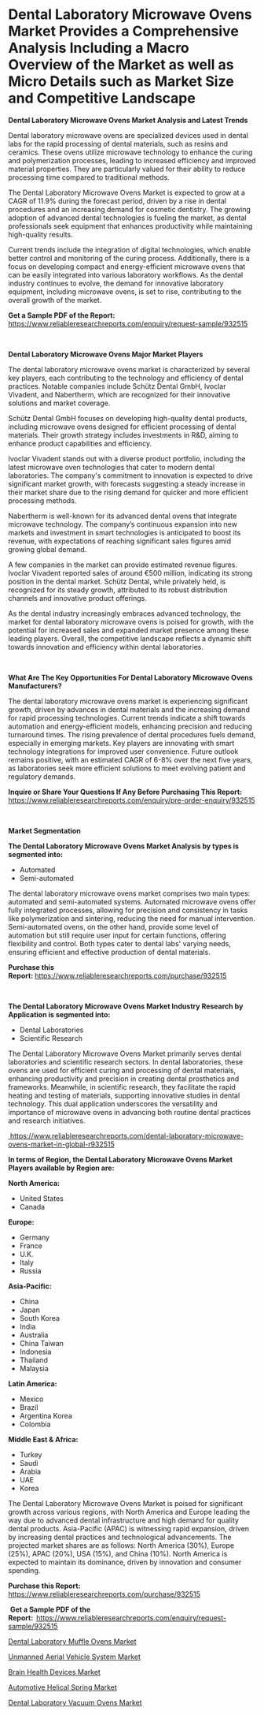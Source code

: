 <p><h1>Dental Laboratory Microwave Ovens Market Provides a Comprehensive Analysis Including a Macro Overview of the Market as well as Micro Details such as Market Size and Competitive Landscape</h1></p><p><strong>Dental Laboratory Microwave Ovens Market Analysis and Latest Trends</strong></p>
<p><p>Dental laboratory microwave ovens are specialized devices used in dental labs for the rapid processing of dental materials, such as resins and ceramics. These ovens utilize microwave technology to enhance the curing and polymerization processes, leading to increased efficiency and improved material properties. They are particularly valued for their ability to reduce processing time compared to traditional methods.</p><p>The Dental Laboratory Microwave Ovens Market is expected to grow at a CAGR of 11.9% during the forecast period, driven by a rise in dental procedures and an increasing demand for cosmetic dentistry. The growing adoption of advanced dental technologies is fueling the market, as dental professionals seek equipment that enhances productivity while maintaining high-quality results.</p><p>Current trends include the integration of digital technologies, which enable better control and monitoring of the curing process. Additionally, there is a focus on developing compact and energy-efficient microwave ovens that can be easily integrated into various laboratory workflows. As the dental industry continues to evolve, the demand for innovative laboratory equipment, including microwave ovens, is set to rise, contributing to the overall growth of the market.</p></p>
<p><strong>Get a Sample PDF of the Report:&nbsp;</strong> <a href="https://www.reliableresearchreports.com/enquiry/request-sample/932515">https://www.reliableresearchreports.com/enquiry/request-sample/932515</a></p>
<p>&nbsp;</p>
<p><strong>Dental Laboratory Microwave Ovens Major Market Players</strong></p>
<p><p>The dental laboratory microwave ovens market is characterized by several key players, each contributing to the technology and efficiency of dental practices. Notable companies include Schütz Dental GmbH, Ivoclar Vivadent, and Nabertherm, which are recognized for their innovative solutions and market coverage.</p><p>Schütz Dental GmbH focuses on developing high-quality dental products, including microwave ovens designed for efficient processing of dental materials. Their growth strategy includes investments in R&D, aiming to enhance product capabilities and efficiency.</p><p>Ivoclar Vivadent stands out with a diverse product portfolio, including the latest microwave oven technologies that cater to modern dental laboratories. The company's commitment to innovation is expected to drive significant market growth, with forecasts suggesting a steady increase in their market share due to the rising demand for quicker and more efficient processing methods.</p><p>Nabertherm is well-known for its advanced dental ovens that integrate microwave technology. The company’s continuous expansion into new markets and investment in smart technologies is anticipated to boost its revenue, with expectations of reaching significant sales figures amid growing global demand.</p><p>A few companies in the market can provide estimated revenue figures. Ivoclar Vivadent reported sales of around €500 million, indicating its strong position in the dental market. Schütz Dental, while privately held, is recognized for its steady growth, attributed to its robust distribution channels and innovative product offerings. </p><p>As the dental industry increasingly embraces advanced technology, the market for dental laboratory microwave ovens is poised for growth, with the potential for increased sales and expanded market presence among these leading players. Overall, the competitive landscape reflects a dynamic shift towards innovation and efficiency within dental laboratories.</p></p>
<p>&nbsp;</p>
<p><strong>What Are The Key Opportunities For Dental Laboratory Microwave Ovens Manufacturers?</strong></p>
<p><p>The dental laboratory microwave ovens market is experiencing significant growth, driven by advances in dental materials and the increasing demand for rapid processing technologies. Current trends indicate a shift towards automation and energy-efficient models, enhancing precision and reducing turnaround times. The rising prevalence of dental procedures fuels demand, especially in emerging markets. Key players are innovating with smart technology integrations for improved user convenience. Future outlook remains positive, with an estimated CAGR of 6-8% over the next five years, as laboratories seek more efficient solutions to meet evolving patient and regulatory demands.</p></p>
<p><strong>Inquire or Share Your Questions If Any Before Purchasing This Report:</strong> <a href="https://www.reliableresearchreports.com/enquiry/pre-order-enquiry/932515">https://www.reliableresearchreports.com/enquiry/pre-order-enquiry/932515</a></p>
<p>&nbsp;</p>
<p><strong>Market Segmentation</strong></p>
<p><strong>The Dental Laboratory Microwave Ovens Market Analysis by types is segmented into:</strong></p>
<p><ul><li>Automated</li><li>Semi-automated</li></ul></p>
<p><p>The dental laboratory microwave ovens market comprises two main types: automated and semi-automated systems. Automated microwave ovens offer fully integrated processes, allowing for precision and consistency in tasks like polymerization and sintering, reducing the need for manual intervention. Semi-automated ovens, on the other hand, provide some level of automation but still require user input for certain functions, offering flexibility and control. Both types cater to dental labs' varying needs, ensuring efficient and effective production of dental materials.</p></p>
<p><strong>Purchase this Report:&nbsp;</strong><a href="https://www.reliableresearchreports.com/purchase/932515">https://www.reliableresearchreports.com/purchase/932515</a></p>
<p>&nbsp;</p>
<p><strong>The Dental Laboratory Microwave Ovens Market Industry Research by Application is segmented into:</strong></p>
<p><ul><li>Dental Laboratories</li><li>Scientific Research</li></ul></p>
<p><p>The Dental Laboratory Microwave Ovens Market primarily serves dental laboratories and scientific research sectors. In dental laboratories, these ovens are used for efficient curing and processing of dental materials, enhancing productivity and precision in creating dental prosthetics and frameworks. Meanwhile, in scientific research, they facilitate the rapid heating and testing of materials, supporting innovative studies in dental technology. This dual application underscores the versatility and importance of microwave ovens in advancing both routine dental practices and research initiatives.</p></p>
<p><a href="https://www.reliableresearchreports.com/dental-laboratory-microwave-ovens-market-in-global-r932515">&nbsp;https://www.reliableresearchreports.com/dental-laboratory-microwave-ovens-market-in-global-r932515</a></p>
<p><strong>In terms of Region, the Dental Laboratory Microwave Ovens Market Players available by Region are:</strong></p>
<p>
    <p> <strong> North America: </strong>
        <ul>
            <li>United States</li>
            <li>Canada</li>
        </ul>
        </p> 
    <p> <strong> Europe: </strong>
        <ul>
            <li>Germany</li>
            <li>France</li>
            <li>U.K.</li>
            <li>Italy</li>
            <li>Russia</li>
        </ul>
        </p> 
    <p> <strong> Asia-Pacific: </strong>
        <ul>
            <li>China</li>
            <li>Japan</li>
            <li>South Korea</li>
            <li>India</li>
            <li>Australia</li>
            <li>China Taiwan</li>
            <li>Indonesia</li>
            <li>Thailand</li>
            <li>Malaysia</li>
        </ul>
        </p> 
    <p> <strong> Latin America: </strong>
        <ul>
            <li>Mexico</li>
            <li>Brazil</li>
            <li>Argentina Korea</li>
            <li>Colombia</li>
        </ul>
        </p> 
    <p> <strong> Middle East & Africa: </strong>
        <ul>
            <li>Turkey</li>
            <li>Saudi</li>
            <li>Arabia</li>
            <li>UAE</li>
            <li>Korea</li>
        </ul>
    </p>
    </p>
<p><p>The Dental Laboratory Microwave Ovens Market is poised for significant growth across various regions, with North America and Europe leading the way due to advanced dental infrastructure and high demand for quality dental products. Asia-Pacific (APAC) is witnessing rapid expansion, driven by increasing dental practices and technological advancements. The projected market shares are as follows: North America (30%), Europe (25%), APAC (20%), USA (15%), and China (10%). North America is expected to maintain its dominance, driven by innovation and consumer spending.</p></p>
<p><strong>Purchase this Report: </strong><a href="https://www.reliableresearchreports.com/purchase/932515">https://www.reliableresearchreports.com/purchase/932515</a></p>
<p>&nbsp;<strong>Get a Sample PDF of the Report:&nbsp;&nbsp;</strong><a href="https://www.reliableresearchreports.com/enquiry/request-sample/932515">https://www.reliableresearchreports.com/enquiry/request-sample/932515</a></p>
<p><strong></strong></p>
<p><p><a href="https://github.com/yoshih12/Market-Research-Report-List-4/blob/main/dental-laboratory-muffle-ovens-market.md">Dental Laboratory Muffle Ovens Market</a></p><p><a href="https://medium.com/@judywalsh475/the-unmanned-aerial-vehicle-system-market-decisions-are-mostly-driven-by-resource-optimization-1e7671ae22e7">Unmanned Aerial Vehicle System Market</a></p><p><a href="https://www.linkedin.com/pulse/unlocking-growth-potential-market-strategic-analysis-brain-rk6oe?trackingId=fvrF0ZRVRfqTzFLpW2chAA%3D%3D">Brain Health Devices Market</a></p><p><a href="https://issuu.com/reportprime-2/docs/automotive-helical-spring-market-si_f1e4e936e217a3">Automotive Helical Spring Market</a></p><p><a href="https://github.com/naodanhluon8/Market-Research-Report-List-1/blob/main/dental-laboratory-vacuum-ovens-market.md">Dental Laboratory Vacuum Ovens Market</a></p></p>